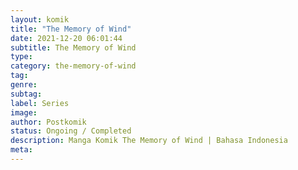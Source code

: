 ```yaml
---
layout: komik
title: "The Memory of Wind"
date: 2021-12-20 06:01:44
subtitle: The Memory of Wind
type: 
category: the-memory-of-wind
tag: 
genre: 
subtag: 
label: Series
image: 
author: Postkomik
status: Ongoing / Completed
description: Manga Komik The Memory of Wind | Bahasa Indonesia
meta: 
---
```

